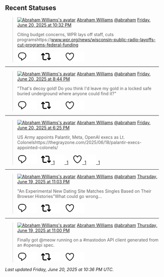 ## Recent Statuses

> <a href="https://indieweb.social/@abraham"><img alt="Abraham Williams's avatar" src="https://cdn.masto.host/indiewebsocial/accounts/avatars/109/292/540/382/343/163/original/d00f2e03ce9c85b1.jpg" height="24" width="24" ></a> [Abraham Williams](https://indieweb.social/@abraham) [@abraham](https://indieweb.social/@abraham) [Friday, June 20, 2025 at 10:32 PM](https://indieweb.social/@abraham/114718064708931970)
>
> Citing budget concerns, WPR lays off staff, cuts programshttps://www.wpr.org/news/wisconsin-public-radio-layoffs-cut-programs-federal-funding
>
> [![Reply](./images/reply_light.svg#gh-light-mode-only "Reply")](https://indieweb.social/@abraham/114718064708931970#gh-light-mode-only)[![Reply](./images/reply.svg#gh-dark-mode-only "Reply")](https://indieweb.social/@abraham/114718064708931970#gh-dark-mode-only)&emsp;[![Boost](./images/retweet_light.svg#gh-light-mode-only "Boost")](https://indieweb.social/@abraham/114718064708931970#gh-light-mode-only)[![Boost](./images/retweet.svg#gh-dark-mode-only "Boost")](https://indieweb.social/@abraham/114718064708931970#gh-dark-mode-only)&emsp;[![Favorite](./images/like_light.svg#gh-light-mode-only "Favorite")](https://indieweb.social/@abraham/114718064708931970#gh-light-mode-only)[![Favorite](./images/like.svg#gh-dark-mode-only "Favorite")](https://indieweb.social/@abraham/114718064708931970#gh-dark-mode-only)


---

> <a href="https://indieweb.social/@abraham"><img alt="Abraham Williams's avatar" src="https://cdn.masto.host/indiewebsocial/accounts/avatars/109/292/540/382/343/163/original/d00f2e03ce9c85b1.jpg" height="24" width="24" ></a> [Abraham Williams](https://indieweb.social/@abraham) [@abraham](https://indieweb.social/@abraham) [Friday, June 20, 2025 at 8:44 PM](https://indieweb.social/@abraham/114717640243080431)
>
> &quot;That&#39;s decoy gold! Do you think I&#39;d leave my gold in a locked safe buried underground where anyone could find it?&quot;
>
> [![Reply](./images/reply_light.svg#gh-light-mode-only "Reply")](https://indieweb.social/@abraham/114717640243080431#gh-light-mode-only)[![Reply](./images/reply.svg#gh-dark-mode-only "Reply")](https://indieweb.social/@abraham/114717640243080431#gh-dark-mode-only)&emsp;[![Boost](./images/retweet_light.svg#gh-light-mode-only "Boost")](https://indieweb.social/@abraham/114717640243080431#gh-light-mode-only)[![Boost](./images/retweet.svg#gh-dark-mode-only "Boost")](https://indieweb.social/@abraham/114717640243080431#gh-dark-mode-only)&emsp;[![Favorite](./images/like_light.svg#gh-light-mode-only "Favorite")](https://indieweb.social/@abraham/114717640243080431#gh-light-mode-only)[![Favorite](./images/like.svg#gh-dark-mode-only "Favorite")](https://indieweb.social/@abraham/114717640243080431#gh-dark-mode-only)


---

> <a href="https://indieweb.social/@abraham"><img alt="Abraham Williams's avatar" src="https://cdn.masto.host/indiewebsocial/accounts/avatars/109/292/540/382/343/163/original/d00f2e03ce9c85b1.jpg" height="24" width="24" ></a> [Abraham Williams](https://indieweb.social/@abraham) [@abraham](https://indieweb.social/@abraham) [Friday, June 20, 2025 at 6:25 PM](https://indieweb.social/@abraham/114717092204946301)
>
> US Army appoints Palantir, Meta, OpenAI execs as Lt. Colonelshttps://thegrayzone.com/2025/06/18/palantir-execs-appointed-colonels/
>
> [![Reply](./images/reply_light.svg#gh-light-mode-only "Reply")](https://indieweb.social/@abraham/114717092204946301#gh-light-mode-only)[![Reply](./images/reply.svg#gh-dark-mode-only "Reply")](https://indieweb.social/@abraham/114717092204946301#gh-dark-mode-only)&emsp;[![Boost](./images/retweet_light.svg#gh-light-mode-only "Boost")&ensp;1](https://indieweb.social/@abraham/114717092204946301#gh-light-mode-only)[![Boost](./images/retweet.svg#gh-dark-mode-only "Boost")&ensp;1](https://indieweb.social/@abraham/114717092204946301#gh-dark-mode-only)&emsp;[![Favorite](./images/like_light.svg#gh-light-mode-only "Favorite")&ensp;1](https://indieweb.social/@abraham/114717092204946301#gh-light-mode-only)[![Favorite](./images/like.svg#gh-dark-mode-only "Favorite")&ensp;1](https://indieweb.social/@abraham/114717092204946301#gh-dark-mode-only)


---

> <a href="https://indieweb.social/@abraham"><img alt="Abraham Williams's avatar" src="https://cdn.masto.host/indiewebsocial/accounts/avatars/109/292/540/382/343/163/original/d00f2e03ce9c85b1.jpg" height="24" width="24" ></a> [Abraham Williams](https://indieweb.social/@abraham) [@abraham](https://indieweb.social/@abraham) [Thursday, June 19, 2025 at 11:03 PM](https://indieweb.social/@abraham/114712526122538712)
>
> &quot;An Experimental New Dating Site Matches Singles Based on Their Browser Histories&quot;What could go wrong...
>
> [![Reply](./images/reply_light.svg#gh-light-mode-only "Reply")](https://indieweb.social/@abraham/114712526122538712#gh-light-mode-only)[![Reply](./images/reply.svg#gh-dark-mode-only "Reply")](https://indieweb.social/@abraham/114712526122538712#gh-dark-mode-only)&emsp;[![Boost](./images/retweet_light.svg#gh-light-mode-only "Boost")](https://indieweb.social/@abraham/114712526122538712#gh-light-mode-only)[![Boost](./images/retweet.svg#gh-dark-mode-only "Boost")](https://indieweb.social/@abraham/114712526122538712#gh-dark-mode-only)&emsp;[![Favorite](./images/like_light.svg#gh-light-mode-only "Favorite")](https://indieweb.social/@abraham/114712526122538712#gh-light-mode-only)[![Favorite](./images/like.svg#gh-dark-mode-only "Favorite")](https://indieweb.social/@abraham/114712526122538712#gh-dark-mode-only)


---

> <a href="https://indieweb.social/@abraham"><img alt="Abraham Williams's avatar" src="https://cdn.masto.host/indiewebsocial/accounts/avatars/109/292/540/382/343/163/original/d00f2e03ce9c85b1.jpg" height="24" width="24" ></a> [Abraham Williams](https://indieweb.social/@abraham) [@abraham](https://indieweb.social/@abraham) [Thursday, June 19, 2025 at 11:00 PM](https://indieweb.social/@abraham/114712513520751589)
>
> Finally got @meow running on a #mastodon API client generated from an #openapi spec.
>
> [![Reply](./images/reply_light.svg#gh-light-mode-only "Reply")](https://indieweb.social/@abraham/114712513520751589#gh-light-mode-only)[![Reply](./images/reply.svg#gh-dark-mode-only "Reply")](https://indieweb.social/@abraham/114712513520751589#gh-dark-mode-only)&emsp;[![Boost](./images/retweet_light.svg#gh-light-mode-only "Boost")](https://indieweb.social/@abraham/114712513520751589#gh-light-mode-only)[![Boost](./images/retweet.svg#gh-dark-mode-only "Boost")](https://indieweb.social/@abraham/114712513520751589#gh-dark-mode-only)&emsp;[![Favorite](./images/like_light.svg#gh-light-mode-only "Favorite")](https://indieweb.social/@abraham/114712513520751589#gh-light-mode-only)[![Favorite](./images/like.svg#gh-dark-mode-only "Favorite")](https://indieweb.social/@abraham/114712513520751589#gh-dark-mode-only)


_Last updated Friday, June 20, 2025 at 10:36 PM UTC._

